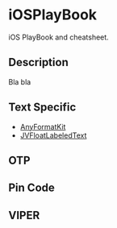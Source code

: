 # iOSPlayBook
iOS PlayBook and cheatsheet.

## Description

Bla bla

## Text Specific 

* [AnyFormatKit](https://github.com/luximetr/AnyFormatKit)
* [JVFloatLabeledText](https://github.com/jverdi/JVFloatLabeledTextField)

## OTP

## Pin Code

## VIPER

